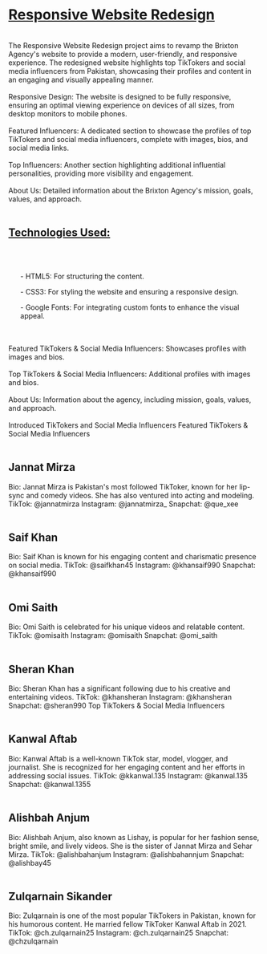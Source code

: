 <h1><u><b>Responsive Website Redesign</b></u></h1>
<br>
The Responsive Website Redesign project aims to revamp the Brixton Agency's website to provide a modern, user-friendly, and responsive experience. The redesigned website highlights top TikTokers and social media influencers from Pakistan, showcasing their profiles and content in an engaging and visually appealing manner.
<br><br>
Responsive Design: The website is designed to be fully responsive, ensuring an optimal viewing experience on devices of all sizes, from desktop monitors to mobile phones.
<br><br>
Featured Influencers: A dedicated section to showcase the profiles of top TikTokers and social media influencers, complete with images, bios, and social media links.
<br><br>
Top Influencers: Another section highlighting additional influential personalities, providing more visibility and engagement.
<br><br>
About Us: Detailed information about the Brixton Agency's mission, goals, values, and approach.
<br><br>
<u><b><h2>Technologies Used:</h2></b></u>
<br><br>
<ul>- HTML5: For structuring the content.</ul>
<ul>- CSS3: For styling the website and ensuring a responsive design.</ul>
<ul>- Google Fonts: For integrating custom fonts to enhance the visual appeal.</ul>
<br><br>
Featured TikTokers & Social Media Influencers: Showcases profiles with images and bios.
<br><br>
Top TikTokers & Social Media Influencers: Additional profiles with images and bios.
<br><br>
About Us: Information about the agency, including mission, goals, values, and approach.
<br><br>
Introduced TikTokers and Social Media Influencers
Featured TikTokers & Social Media Influencers
<br><br>
<h2>Jannat Mirza</h2>
Bio: Jannat Mirza is Pakistan's most followed TikToker, known for her lip-sync and comedy videos. She has also ventured into acting and modeling.
TikTok: @jannatmirza
Instagram: @jannatmirza_
Snapchat: @que_xee
<br><br>
<h2>Saif Khan</h2>
Bio: Saif Khan is known for his engaging content and charismatic presence on social media.
TikTok: @saifkhan45
Instagram: @khansaif990
Snapchat: @khansaif990
<br><br>
<h2>Omi Saith</h2>
Bio: Omi Saith is celebrated for his unique videos and relatable content.
TikTok: @omisaith
Instagram: @omisaith
Snapchat: @omi_saith
<br><br>
<h2>Sheran Khan</h2>
Bio: Sheran Khan has a significant following due to his creative and entertaining videos.
TikTok: @khansheran
Instagram: @khansheran
Snapchat: @sheran990
Top TikTokers & Social Media Influencers
<br><br>
<h2>Kanwal Aftab</h2>
Bio: Kanwal Aftab is a well-known TikTok star, model, vlogger, and journalist. She is recognized for her engaging content and her efforts in addressing social issues.
TikTok: @kkanwal.135
Instagram: @kanwal.135
Snapchat: @kanwal.1355
<br><br>
<h2>Alishbah Anjum</h2>
Bio: Alishbah Anjum, also known as Lishay, is popular for her fashion sense, bright smile, and lively videos. She is the sister of Jannat Mirza and Sehar Mirza.
TikTok: @alishbahanjum
Instagram: @alishbahannjum
Snapchat: @alishbay45
<br><br>
<h2>Zulqarnain Sikander</h2>
Bio: Zulqarnain is one of the most popular TikTokers in Pakistan, known for his humorous content. He married fellow TikToker Kanwal Aftab in 2021.
TikTok: @ch.zulqarnain25
Instagram: @ch.zulqarnain25
Snapchat: @chzulqarnain
